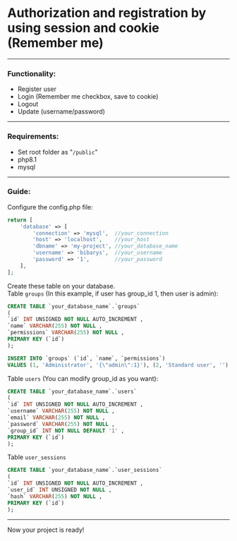 # Authorization and registration by using session and cookie (Remember me)
------
### Functionality:
+ Register user
+ Login (Remember me checkbox, save to cookie)
+ Logout
+ Update (username/password)
------
### Requirements:  
+ Set root folder as "`/public`"
+ php8.1  
+ mysql
------
### Guide:
Configure the config.php file:
```php
return [
    'database' => [
        'connection' => 'mysql',  //your_connection
        'host' => 'localhost',    //your_host
        'dbname' => 'my-project', //your_database_name
        'username' => 'bibarys',  //your_username
        'password' => '1',        //your_password
    ],
];
```
Create these table on your database.  
Table `groups` (In this example, if user has group_id 1, then user is admin):
```sql
CREATE TABLE `your_database_name`.`groups`
(
`id` INT UNSIGNED NOT NULL AUTO_INCREMENT ,
`name` VARCHAR(255) NOT NULL ,
`permissions` VARCHAR(255) NOT NULL ,
PRIMARY KEY (`id`)
);

INSERT INTO `groups` (`id`, `name`, `permissions`)
VALUES (1, 'Administrator', '{\"admin\":1}'), (2, 'Standard user', '')
```
Table `users` (You can modify group_id as you want):
```sql
CREATE TABLE `your_database_name`.`users`
(
`id` INT UNSIGNED NOT NULL AUTO_INCREMENT ,
`username` VARCHAR(255) NOT NULL ,
`email` VARCHAR(255) NOT NULL ,
`password` VARCHAR(255) NOT NULL ,
`group_id` INT NOT NULL DEFAULT '1' ,
PRIMARY KEY (`id`)
);
```
Table `user_sessions`
```sql
CREATE TABLE `your_database_name`.`user_sessions`
(
`id` INT UNSIGNED NOT NULL AUTO_INCREMENT ,
`user_id` INT UNSIGNED NOT NULL ,
`hash` VARCHAR(255) NOT NULL ,
PRIMARY KEY (`id`)
);
```
------
Now your project is ready!
